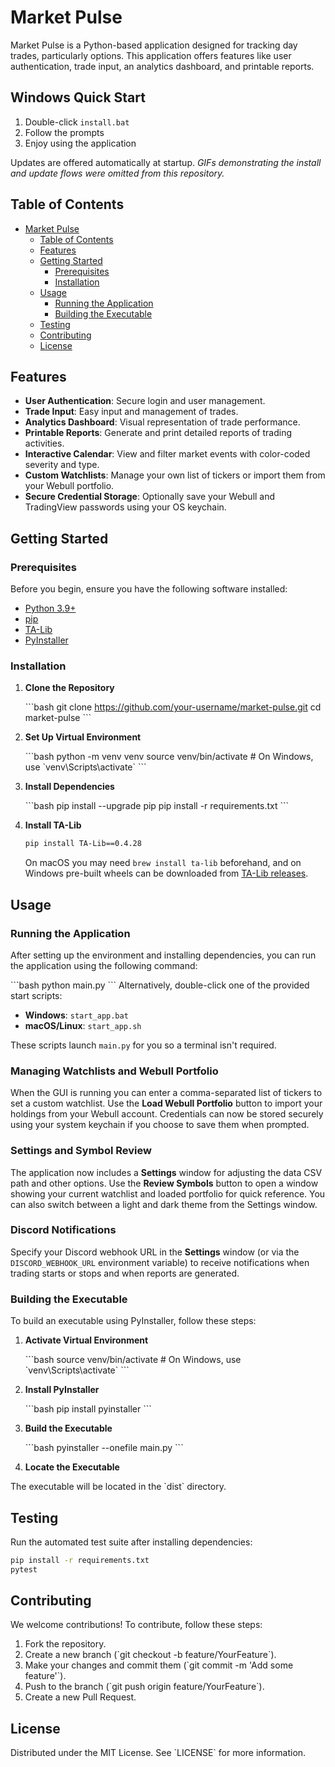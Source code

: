# Market Pulse

Market Pulse is a Python-based application designed for tracking day trades, particularly options. This application offers features like user authentication, trade input, an analytics dashboard, and printable reports.

## Windows Quick Start

1. Double-click `install.bat`
2. Follow the prompts
3. Enjoy using the application

Updates are offered automatically at startup.
*GIFs demonstrating the install and update flows were omitted from this repository.*

## Table of Contents

- [Market Pulse](#market-pulse)
  - [Table of Contents](#table-of-contents)
  - [Features](#features)
  - [Getting Started](#getting-started)
    - [Prerequisites](#prerequisites)
    - [Installation](#installation)
  - [Usage](#usage)
    - [Running the Application](#running-the-application)
    - [Building the Executable](#building-the-executable)
  - [Testing](#testing)
  - [Contributing](#contributing)
  - [License](#license)

## Features

- **User Authentication**: Secure login and user management.
- **Trade Input**: Easy input and management of trades.
- **Analytics Dashboard**: Visual representation of trade performance.
- **Printable Reports**: Generate and print detailed reports of trading activities.
- **Interactive Calendar**: View and filter market events with color-coded severity and type.
- **Custom Watchlists**: Manage your own list of tickers or import them from your Webull portfolio.
- **Secure Credential Storage**: Optionally save your Webull and TradingView passwords using your OS keychain.

## Getting Started

### Prerequisites

Before you begin, ensure you have the following software installed:

- [Python 3.9+](https://www.python.org/)
- [pip](https://pip.pypa.io/en/stable/installation/)
- [TA-Lib](http://ta-lib.org/)
- [PyInstaller](https://www.pyinstaller.org/)

### Installation

1. **Clone the Repository**

    \`\`\`bash
    git clone https://github.com/your-username/market-pulse.git
    cd market-pulse
    \`\`\`

2. **Set Up Virtual Environment**

    \`\`\`bash
    python -m venv venv
    source venv/bin/activate  # On Windows, use \`venv\\Scripts\\activate\`
    \`\`\`

3. **Install Dependencies**

    \`\`\`bash
    pip install --upgrade pip
    pip install -r requirements.txt
    \`\`\`

4. **Install TA-Lib**

    ```bash
    pip install TA-Lib==0.4.28
    ```
    On macOS you may need `brew install ta-lib` beforehand, and on Windows pre-built wheels can be downloaded from [TA-Lib releases](https://github.com/mrjbq7/ta-lib/releases).

## Usage

### Running the Application

After setting up the environment and installing dependencies, you can run the application using the following command:

\`\`\`bash
python main.py
\`\`\`
Alternatively, double-click one of the provided start scripts:

- **Windows**: `start_app.bat`
- **macOS/Linux**: `start_app.sh`

These scripts launch `main.py` for you so a terminal isn't required.

### Managing Watchlists and Webull Portfolio

When the GUI is running you can enter a comma-separated list of tickers to set a custom watchlist. Use the **Load Webull Portfolio** button to import your holdings from your Webull account. Credentials can now be stored securely using your system keychain if you choose to save them when prompted.

### Settings and Symbol Review

The application now includes a **Settings** window for adjusting the data CSV path and other options. Use the **Review Symbols** button to open a window showing your current watchlist and loaded portfolio for quick reference.
You can also switch between a light and dark theme from the Settings window.

### Discord Notifications

Specify your Discord webhook URL in the **Settings** window (or via the `DISCORD_WEBHOOK_URL` environment variable) to receive notifications when trading starts or stops and when reports are generated.

### Building the Executable

To build an executable using PyInstaller, follow these steps:

1. **Activate Virtual Environment**

    \`\`\`bash
    source venv/bin/activate  # On Windows, use \`venv\\Scripts\\activate\`
    \`\`\`

2. **Install PyInstaller**

    \`\`\`bash
    pip install pyinstaller
    \`\`\`

3. **Build the Executable**

    \`\`\`bash
    pyinstaller --onefile main.py
    \`\`\`

4. **Locate the Executable**

The executable will be located in the \`dist\` directory.

## Testing

Run the automated test suite after installing dependencies:

```bash
pip install -r requirements.txt
pytest
```

## Contributing

We welcome contributions! To contribute, follow these steps:

1. Fork the repository.
2. Create a new branch (\`git checkout -b feature/YourFeature\`).
3. Make your changes and commit them (\`git commit -m 'Add some feature'\`).
4. Push to the branch (\`git push origin feature/YourFeature\`).
5. Create a new Pull Request.

## License

Distributed under the MIT License. See \`LICENSE\` for more information.
